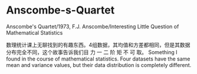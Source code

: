 # Anscombe-s-Quartet
Anscombe's Quartet/1973, F.J. Anscombe/Interesting Little Question of Mathematical Statistics

数理统计课上无聊找到的有趣东西。4组数据，其均值和方差都相同，但是其数据分布完全不同，这个故事告诉我们目 力 一 二 阶 矩 不 可 取。
Something I found in the course of mathematical statistics. Four datasets have the same mean and variance values, but their data distribution is completely different.
